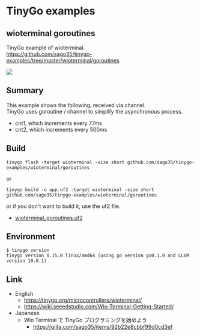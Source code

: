 # TinyGo examples

## wioterminal goroutines

TinyGo example of wioterminal.  
https://github.com/sago35/tinygo-examples/tree/master/wioterminal/goroutines  

[![](https://img.youtube.com/vi/-dJ-o2cH_Fk/0.jpg)](https://www.youtube.com/watch?v=-dJ-o2cH_Fk)

## Summary

This example shows the following, received via channel.  
TinyGo uses goroutine / channel to simplify the asynchronous process.  

- cnt1, which increments every 77ms
- cnt2, which increments every 500ms

## Build

```
tinygo flash -target wioterminal -size short github.com/sago35/tinygo-examples/wioterminal/goroutines
```

or

```
tinygo build -o app.uf2 -target wioterminal -size short github.com/sago35/tinygo-examples/wioterminal/goroutines
```

or if you don't want to build it, use the uf2 file.

* [wioterminal_goroutines.uf2](./wioterminal_goroutines.uf2)


## Environment

```
$ tinygo version
tinygo version 0.15.0 linux/amd64 (using go version go0.1.0 and LLVM version 10.0.1)
```

## Link

* English
  * https://tinygo.org/microcontrollers/wioterminal/
  * https://wiki.seeedstudio.com/Wio-Terminal-Getting-Started/
* Japanese
  * Wio Terminal で TinyGo プログラミングを始めよう
    * https://qiita.com/sago35/items/92b22e8cbbf99d0cd3ef


